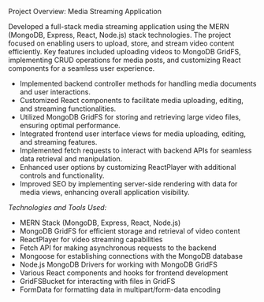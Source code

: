 Project Overview: Media Streaming Application

Developed a full-stack media streaming application using the MERN (MongoDB, Express, React, Node.js) stack technologies. The project focused on enabling users to upload, store, and stream video content efficiently. Key features included uploading videos to MongoDB GridFS, implementing CRUD operations for media posts, and customizing React components for a seamless user experience.

- Implemented backend controller methods for handling media documents and user interactions.
- Customized React components to facilitate media uploading, editing, and streaming functionalities.
- Utilized MongoDB GridFS for storing and retrieving large video files, ensuring optimal performance.
- Integrated frontend user interface views for media uploading, editing, and streaming features.
- Implemented fetch requests to interact with backend APIs for seamless data retrieval and manipulation.
- Enhanced user options by customizing ReactPlayer with additional controls and functionality.
- Improved SEO by implementing server-side rendering with data for media views, enhancing overall application visibility.

*Technologies and Tools Used:*
- MERN Stack (MongoDB, Express, React, Node.js)
- MongoDB GridFS for efficient storage and retrieval of video content
- ReactPlayer for video streaming capabilities
- Fetch API for making asynchronous requests to the backend
- Mongoose for establishing connections with the MongoDB database
- Node.js MongoDB Drivers for working with MongoDB GridFS
- Various React components and hooks for frontend development
- GridFSBucket for interacting with files in GridFS
- FormData for formatting data in multipart/form-data encoding
